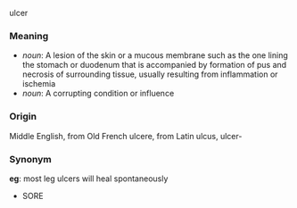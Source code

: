 ulcer
### Meaning
+ _noun_: A lesion of the skin or a mucous membrane such as the one lining the stomach or duodenum that is accompanied by formation of pus and necrosis of surrounding tissue, usually resulting from inflammation or ischemia
+ _noun_: A corrupting condition or influence

### Origin

Middle English, from Old French ulcere, from Latin ulcus, ulcer-

### Synonym

__eg__: most leg ulcers will heal spontaneously

+ SORE


